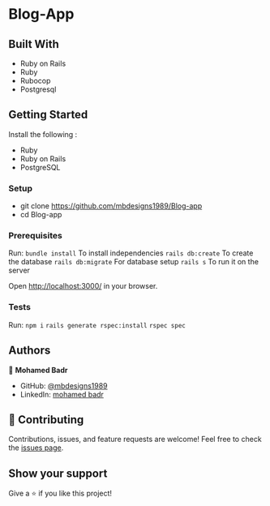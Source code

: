 # Blog-App

## Built With
- Ruby on Rails
- Ruby
- Rubocop
- Postgresql

## Getting Started
Install the following :
- Ruby
- Ruby on Rails  
- PostgreSQL

### Setup
 - git clone https://github.com/mbdesigns1989/Blog-app
 - cd Blog-app
### Prerequisites
Run:
    ```bundle install``` To install independencies
    ```rails db:create``` To create the database
    ```rails db:migrate``` For database setup
    ```rails s``` To run it on the server

Open [http://localhost:3000/](http://localhost:3000/) in your browser.

### Tests
Run: 
    ```npm i```
    ```rails generate rspec:install```
    ```rspec spec```
## Authors

👤 **Mohamed Badr**

- GitHub: [@mbdesigns1989](https://github.com/mbdesigns1989)
- LinkedIn: [mohamed badr](https://www.linkedin.com/in/mohamed-badr-mb/)

## 🤝 Contributing
Contributions, issues, and feature requests are welcome!
Feel free to check the [issues page](https://github.com/mbdesigns1989/Blog-app/issues).
## Show your support
Give a ⭐️ if you like this project!
